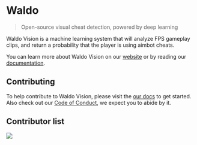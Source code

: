 # Waldo

> Open-source visual cheat detection, powered by deep learning

<!-- TODO: need some sort of splash image here -->

Waldo Vision is a machine learning system that will analyze FPS gameplay clips, and return a probability that the player is using aimbot cheats.

You can learn more about Waldo Vision on our [website](https://waldo.vision) or by reading our [documentation](https://docs.waldo.vision).

## Contributing

To help contribute to Waldo Vision, please visit the [our docs](https://docs.waldo.vision) to get started. Also check out our [Code of Conduct](https://docs.waldo.vision/legal/code-of-conduct/), we expect you to abide by it.

## Contributor list

<a href="https://github.com/waldo-vision/waldo/graphs/contributors">
  <img src="https://contrib.rocks/image?repo=waldo-vision/waldo" />
</a>
